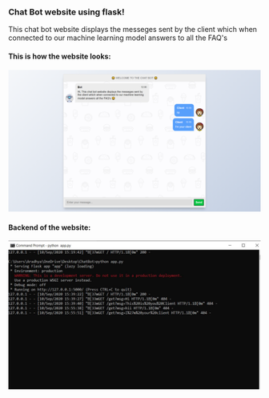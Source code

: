 ### Chat Bot website using flask!
This chat bot website displays the messeges sent by the client which when connected to our machine learning model answers to all the FAQ's 

#### This is how the website looks:
![Image of the website](https://github.com/aradhyxsingh/Chat-Bot-Website-Using-Flask/blob/master/Images/image1.jpg)

#### Backend of the website:
![Image of the website](https://github.com/aradhyxsingh/Chat-Bot-Website-Using-Flask/blob/master/Images/image2.JPG)
